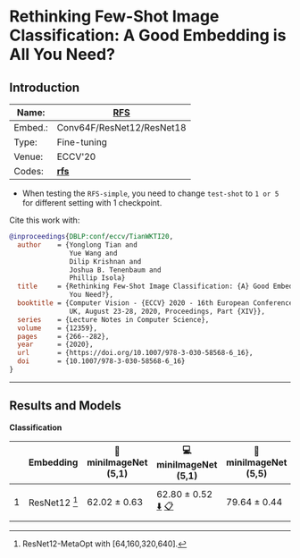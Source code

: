 # Rethinking Few-Shot Image Classification: A Good Embedding is All You Need?
## Introduction
| Name:    | [RFS](https://arxiv.org/abs/2003.11539)                          |
|----------|-------------------------------|
| Embed.:  | Conv64F/ResNet12/ResNet18 |
| Type:    | Fine-tuning       |
| Venue:   | ECCV'20                      |
| Codes:   | [**rfs**](https://github.com/WangYueFt/rfs)|

+ When testing the `RFS-simple`, you need to change `test-shot` to `1 or 5` for different setting with 1 checkpoint.

Cite this work with:
```bibtex
@inproceedings{DBLP:conf/eccv/TianWKTI20,
  author    = {Yonglong Tian and
               Yue Wang and
               Dilip Krishnan and
               Joshua B. Tenenbaum and
               Phillip Isola}
  title     = {Rethinking Few-Shot Image Classification: {A} Good Embedding is All
               You Need?},
  booktitle = {Computer Vision - {ECCV} 2020 - 16th European Conference, Glasgow,
               UK, August 23-28, 2020, Proceedings, Part {XIV}},
  series    = {Lecture Notes in Computer Science},
  volume    = {12359},
  pages     = {266--282},
  year      = {2020},
  url       = {https://doi.org/10.1007/978-3-030-58568-6_16},
  doi       = {10.1007/978-3-030-58568-6_16}
}
```
---
## Results and Models

**Classification**

|   | Embedding | :book: miniImageNet (5,1) | :computer: miniImageNet (5,1) | :book:miniImageNet (5,5) | :computer: miniImageNet (5,5) | :memo: Comments  |
|---|-----------|--------------------|--------------------|--------------------|--------------------|---|
| 1 | ResNet12  [^metaopt] | 62.02 ± 0.63 | 62.80 ± 0.52 [:arrow_down:](https://drive.google.com/drive/folders/1COMUhto08xtSaOazlMw1GndEAfeIZ-XQ?usp=sharing)  [:clipboard:](./RFS-simple-miniImageNet-ResNet12M-Table1.yaml) | 79.64 ± 0.44 | 79.57± 0.39   [:arrow_down:](https://drive.google.com/drive/folders/1COMUhto08xtSaOazlMw1GndEAfeIZ-XQ?usp=sharing)  [:clipboard:](./RFS-simple-miniImageNet-ResNet12M-Table1.yaml)    | rfs-simple-Table-1 |





<!-- **CrossDomain**

|   | Embedding | mini -> CUB (5,1) | mini -> CUB (5,5) |
|---|-----------|--------------------|--------------------|
| 1 | Conv64F   | 50.00 ± 0.05       | 50.00 ± 0.05       |
| 2 | ResNet12[^1]| 50.00 ± 0.05       | 50.00 ± 0.05       |
| 3 | ResNet12[^metaopt] | 50.00 ± 0.05       | 50.00 ± 0.05       |

[^1]: (Ordered footnote) ResNet12-TADAM with [64,128,256,512]
[^metaopt]: (Named footnote) ResNet12-MetaOpt with [64,160,320,640] -->
[^metaopt]: ResNet12-MetaOpt with [64,160,320,640].
